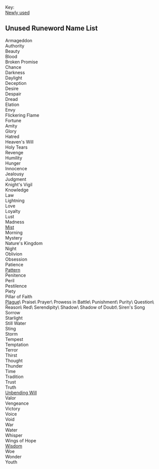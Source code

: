 Key:\
[Newly used](https://github.com/Warren1001/D2RInfo/blob/master/Theorycrafting/Unused%20Runeword%20Names.md)

## Unused Runeword Name List
Armageddon\
Authority\
Beauty\
Blood\
Broken Promise\
Chance\
Darkness\
Daylight\
Deception\
Desire\
Despair\
Dread\
Elation\
Envy\
Flickering Flame\
Fortune\
Amity\
Glory\
Hatred\
Heaven's Will\
Holy Tears\
Revenge\
Humility\
Hunger\
Innocence\
Jealousy\
Judgment\
Knight's Vigil\
Knowledge\
Law\
Lightning\
Love\
Loyalty\
Lust\
Madness\
[Mist](https://github.com/Warren1001/D2RInfo/blob/master/Theorycrafting/Mist.md)\
Morning\
Mystery\
Nature's Kingdom\
Night\
Oblivion\
Obsession\
Patience\
[Pattern](https://github.com/Warren1001/D2RInfo/blob/master/Theorycrafting/Pattern.md)\
Penitence\
Peril\
Pestilence\
Piety\
Pillar of Faith\
[Plague](https://diablo-archive.fandom.com/wiki/Plague_(Diablo_II_Rune_Word))\
Praise\
Prayer\
Prowess in Battle\
Punishment\
Purity\
Question\
Reason\
Red\
Serendipity\
Shadow\
Shadow of Doubt\
Siren's Song\
Sorrow\
Starlight\
Still Water\
Sting\
Storm\
Tempest\
Temptation\
Terror\
Thirst\
Thought\
Thunder\
Time\
Tradition\
Trust\
Truth\
[Unbending Will](https://github.com/Warren1001/D2RInfo/blob/master/Theorycrafting/Unbending%20Will.md)\
Valor\
Vengeance\
Victory\
Voice\
Void\
War\
Water\
Whisper\
Wings of Hope\
[Wisdom](https://github.com/Warren1001/D2RInfo/blob/master/Theorycrafting/Wisdom.md)\
Woe\
Wonder\
Youth
